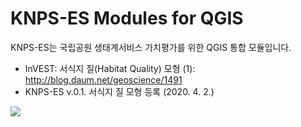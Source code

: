 KNPS-ES Modules for QGIS
========================
   
   
KNPS-ES는 국립공원 생태계서비스 가치평가를 위한 QGIS 통합 모듈입니다.
    
* InVEST: 서식지 질(Habitat Quality) 모형 (1): http://blog.daum.net/geoscience/1491    
* KNPS-ES v.0.1. 서식지 질 모형 등록 (2020. 4. 2.)
<img src="https://github.com/osgeokr/KNPS-InVEST/blob/master/HABITAT_QUAL.png">
